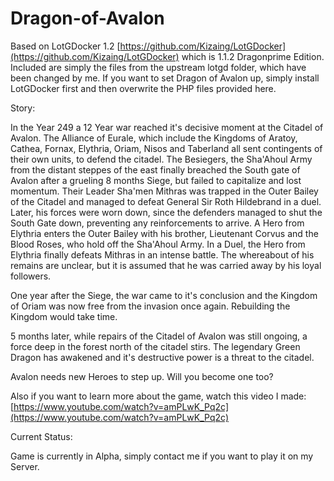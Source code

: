 # Dragon-of-Avalon

Based on LotGDocker 1.2 [https://github.com/Kizaing/LotGDocker](https://github.com/Kizaing/LotGDocker) which is 1.1.2 Dragonprime Edition. Included are simply the files from the upstream lotgd folder, which have been changed by me. If you want to set Dragon of Avalon up, simply install LotGDocker first and then overwrite the PHP files provided here.

Story:

In the Year 249 a 12 Year war reached it's decisive moment at the Citadel of Avalon. The Alliance of Eurale, which include the Kingdoms of Aratoy, Cathea, Fornax, Elythria, Oriam, Nisos and Taberland all sent contingents of their own units, to defend the citadel. The Besiegers, the Sha'Ahoul Army from the distant steppes of the east finally breached the South gate of Avalon after a grueling 8 months Siege, but failed to capitalize and lost momentum. Their Leader Sha'men Mithras was trapped in the Outer Bailey of the Citadel and managed to defeat General Sir Roth Hildebrand in a duel. Later, his forces were worn down, since the defenders managed to shut the South Gate down, preventing any reinforcements to arrive. A Hero from Elythria enters the Outer Bailey with his brother, Lieutenant Corvus and the Blood Roses, who hold off the Sha'Ahoul Army. In a Duel, the Hero from Elythria finally defeats Mithras in an intense battle. The whereabout of his remains are unclear, but it is assumed that he was carried away by his loyal followers.

One year after the Siege, the war came to it's conclusion and the Kingdom of Oriam was now free from the invasion once again. Rebuilding the Kingdom would take time.

5 months later, while repairs of the Citadel of Avalon was still ongoing, a force deep in the forest north of the citadel stirs. The legendary Green Dragon has awakened and it's destructive power is a threat to the citadel.

Avalon needs new Heroes to step up. Will you become one too?

Also if you want to learn more about the game, watch this video I made: [https://www.youtube.com/watch?v=amPLwK_Pq2c](https://www.youtube.com/watch?v=amPLwK_Pq2c)

Current Status:

Game is currently in Alpha, simply contact me if you want to play it on my Server.
